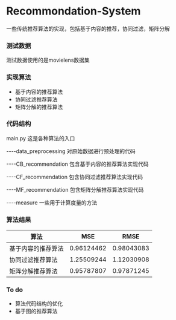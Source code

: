# Recommondation-System
一些传统推荐算法的实现，包括基于内容的推荐，协同过滤，矩阵分解


### 测试数据

测试数据使用的是movielens数据集



### 实现算法

* 基于内容的推荐算法
* 协同过滤推荐算法
* 矩阵分解的推荐算法



### 代码结构

main.py  这是各种算法的入口

----data_preprocessing  对原始数据进行预处理的代码

----CB_recommendation  包含基于内容的推荐算法实现代码

----CF_recommendation  包含协同过滤推荐算法实现代码

----MF_recommendation  包含矩阵分解推荐算法实现代码

----measure  一些用于计算度量的方法



### 算法结果

| 算法        | MSE        | RMSE       |
| --------- | ---------- | ---------- |
| 基于内容的推荐算法 | 0.96124462 | 0.98043083 |
| 协同过滤推荐算法  | 1.25509244 | 1.12030908 |
| 矩阵分解推荐算法  | 0.95787807 | 0.97871245 |



### To do

* 算法代码结构的优化
* 基于图的推荐算法
